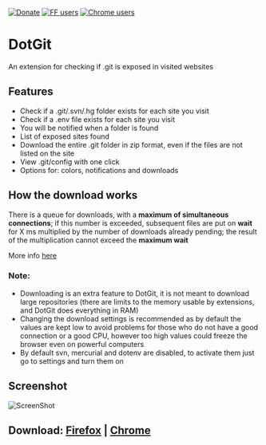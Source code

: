 [![Donate](https://img.shields.io/badge/Donate-PayPal-blue.svg)](https://paypal.me/davtur19)
[![FF users](https://img.shields.io/amo/users/dotgit?color=orange&label=Firefox%20users)](https://addons.mozilla.org/it/firefox/addon/dotgit/)
[![Chrome users](https://img.shields.io/chrome-web-store/users/pampamgoihgcedonnphgehgondkhikel?label=Chrome%20users)](https://chrome.google.com/webstore/detail/dotgit/pampamgoihgcedonnphgehgondkhikel)

# DotGit
An extension for checking if .git is exposed in visited websites

## Features
- Check if a .git/.svn/.hg folder exists for each site you visit
- Check if a .env file exists for each site you visit
- You will be notified when a folder is found
- List of exposed sites found
- Download the entire .git folder in zip format, even if the files are not listed on the site
- View .git/config with one click
- Options for: colors, notifications and downloads

## How the download works
There is a queue for downloads, with a **maximum of simultaneous connections**; if this number is exceeded, subsequent files are put on **wait** for X ms multiplied by the number of downloads already pending; the result of the multiplication cannot exceed the **maximum wait**

More info [here](https://github.com/davtur19/DotGit/blob/b0f589dfd78396990b8d17e4268bd68471b4ff53/dotgit.js#L180-L192)

### Note:
- Downloading is an extra feature to DotGit, it is not meant to download large repositories (there are limits to the memory usable by extensions, and DotGit does everything in RAM)
- Changing the download settings is recommended as by default the values are kept low to avoid problems for those who do not have a good connection or a good CPU, however too high values could freeze the browser even on powerful computers
- By default svn, mercurial and dotenv are disabled, to activate them just go to settings and turn them on

## Screenshot
![ScreenShot](https://user-images.githubusercontent.com/13476215/90319561-98ecb100-df39-11ea-876a-cc3c6d762932.png)

## Download: [Firefox](https://addons.mozilla.org/it/firefox/addon/dotgit/) | [Chrome](https://chrome.google.com/webstore/detail/dotgit/pampamgoihgcedonnphgehgondkhikel)
